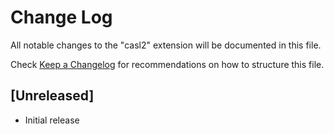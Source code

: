 # Change Log
All notable changes to the "casl2" extension will be documented in this file.

Check [Keep a Changelog](http://keepachangelog.com/) for recommendations on how to structure this file.

## [Unreleased]
- Initial release
